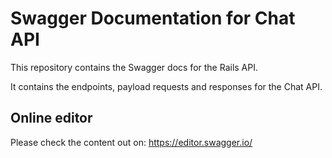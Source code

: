 # Swagger Documentation for Chat API

This repository contains the Swagger docs for the Rails API.

It contains the endpoints, payload requests and responses for the Chat API.

## Online editor

Please check the content out on: https://editor.swagger.io/
